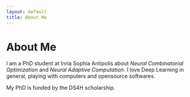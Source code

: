 ```yaml
---
layout: default
title: About Me
---
```

# About Me

I am a PhD student at Inria Sophia Antipolis about *Neural Combinatorial
Optimization* and *Neural Adaptive Computation*. I love Deep Learning in
general, playing with computers and opensource softwares.

My PhD is funded by the DS4H scholarship.
